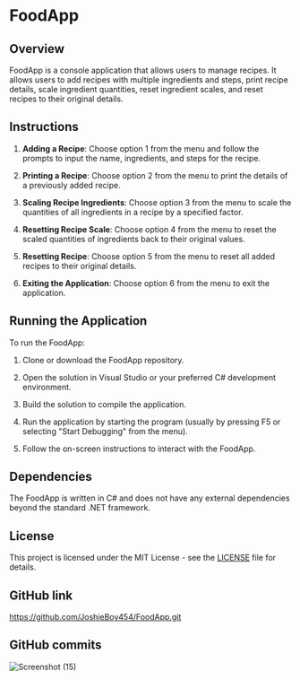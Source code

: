 # FoodApp

## Overview

FoodApp is a console application that allows users to manage recipes. It allows users to add recipes with multiple ingredients and steps, print recipe details, scale ingredient quantities, reset ingredient scales, and reset recipes to their original details.

## Instructions

1. **Adding a Recipe**: Choose option 1 from the menu and follow the prompts to input the name, ingredients, and steps for the recipe.

2. **Printing a Recipe**: Choose option 2 from the menu to print the details of a previously added recipe.

3. **Scaling Recipe Ingredients**: Choose option 3 from the menu to scale the quantities of all ingredients in a recipe by a specified factor.

4. **Resetting Recipe Scale**: Choose option 4 from the menu to reset the scaled quantities of ingredients back to their original values.

5. **Resetting Recipe**: Choose option 5 from the menu to reset all added recipes to their original details.

6. **Exiting the Application**: Choose option 6 from the menu to exit the application.

## Running the Application

To run the FoodApp:

1. Clone or download the FoodApp repository.

2. Open the solution in Visual Studio or your preferred C# development environment.

3. Build the solution to compile the application.

4. Run the application by starting the program (usually by pressing F5 or selecting "Start Debugging" from the menu).

5. Follow the on-screen instructions to interact with the FoodApp.

## Dependencies

The FoodApp is written in C# and does not have any external dependencies beyond the standard .NET framework.

## License

This project is licensed under the MIT License - see the [LICENSE](LICENSE) file for details.

## GitHub link

https://github.com/JoshieBoy454/FoodApp.git

## GitHub commits

![Screenshot (15)](https://github.com/JoshieBoy454/FoodApp/assets/130691091/0bb14583-08be-4fe6-bd7d-2595b7e3a39d)
